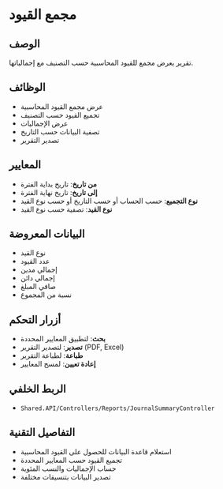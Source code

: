 # مجمع القيود

## الوصف
تقرير يعرض مجمع للقيود المحاسبية حسب التصنيف مع إجمالياتها.

## الوظائف
- عرض مجمع القيود المحاسبية
- تجميع القيود حسب التصنيف
- عرض الإجماليات
- تصفية البيانات حسب التاريخ
- تصدير التقرير

## المعايير
- **من تاريخ**: تاريخ بداية الفترة
- **إلى تاريخ**: تاريخ نهاية الفترة
- **نوع التجميع**: حسب الحساب أو حسب التاريخ أو حسب نوع القيد
- **نوع القيد**: تصفية حسب نوع القيد

## البيانات المعروضة
- نوع القيد
- عدد القيود
- إجمالي مدين
- إجمالي دائن
- صافي المبلغ
- نسبة من المجموع

## أزرار التحكم
- **بحث**: لتطبيق المعايير المحددة
- **تصدير**: لتصدير التقرير (PDF, Excel)
- **طباعة**: لطباعة التقرير
- **إعادة تعيين**: لمسح المعايير

## الربط الخلفي
- `Shared.API/Controllers/Reports/JournalSummaryController`

## التفاصيل التقنية
- استعلام قاعدة البيانات للحصول على القيود المحاسبية
- تجميع القيود حسب المعايير المحددة
- حساب الإجماليات والنسب المئوية
- تصدير البيانات بتنسيقات مختلفة
